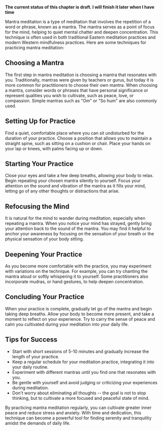 **The current status of this chapter is draft. I will finish it later when I have time**

Mantra meditation is a type of meditation that involves the repetition of a word or phrase, known as a mantra. The mantra serves as a point of focus for the mind, helping to quiet mental chatter and deepen concentration. This technique is often used in both traditional Eastern meditation practices and modern Western mindfulness practices. Here are some techniques for practicing mantra meditation:

Choosing a Mantra
-----------------

The first step in mantra meditation is choosing a mantra that resonates with you. Traditionally, mantras were given by teachers or gurus, but today it is more common for practitioners to choose their own mantra. When choosing a mantra, consider words or phrases that have personal significance or represent qualities you wish to cultivate, such as peace, love, or compassion. Simple mantras such as "Om" or "So hum" are also commonly used.

Setting Up for Practice
-----------------------

Find a quiet, comfortable place where you can sit undisturbed for the duration of your practice. Choose a position that allows you to maintain a straight spine, such as sitting on a cushion or chair. Place your hands on your lap or knees, with palms facing up or down.

Starting Your Practice
----------------------

Close your eyes and take a few deep breaths, allowing your body to relax. Begin repeating your chosen mantra silently to yourself. Focus your attention on the sound and vibration of the mantra as it fills your mind, letting go of any other thoughts or distractions that arise.

Refocusing the Mind
-------------------

It is natural for the mind to wander during meditation, especially when repeating a mantra. When you notice your mind has strayed, gently bring your attention back to the sound of the mantra. You may find it helpful to anchor your awareness by focusing on the sensation of your breath or the physical sensation of your body sitting.

Deepening Your Practice
-----------------------

As you become more comfortable with the practice, you may experiment with variations on the technique. For example, you can try chanting the mantra aloud or softly whispering it to yourself. Some practitioners also incorporate mudras, or hand gestures, to help deepen concentration.

Concluding Your Practice
------------------------

When your practice is complete, gradually let go of the mantra and begin taking deep breaths. Allow your body to become more present, and take a moment to reflect on your experience. Try to carry the sense of peace and calm you cultivated during your meditation into your daily life.

Tips for Success
----------------

* Start with short sessions of 5-10 minutes and gradually increase the length of your practice.
* Keep a regular schedule for your meditation practice, integrating it into your daily routine.
* Experiment with different mantras until you find one that resonates with you.
* Be gentle with yourself and avoid judging or criticizing your experiences during meditation.
* Don't worry about eliminating all thoughts -- the goal is not to stop thinking, but to cultivate a more focused and peaceful state of mind.

By practicing mantra meditation regularly, you can cultivate greater inner peace and reduce stress and anxiety. With time and dedication, this technique can become a powerful tool for finding serenity and tranquility amidst the demands of daily life.
